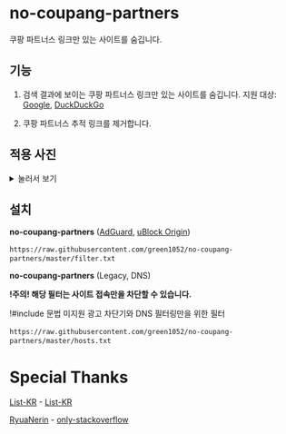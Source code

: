 # no-coupang-partners

쿠팡 파트너스 링크만 있는 사이트를 숨깁니다.

## 기능

1. 검색 결과에 보이는 쿠팡 파트너스 링크만 있는 사이트를 숨깁니다. 지원 대상: [Google](https://google.com), [DuckDuckGo](https://duckduckgo.com/)


2. 쿠팡 파트너스 추적 링크를 제거합니다.

## 적용 사진

<details>
<summary>눌러서 보기</summary>

사용 전:

![before](before.png)

사용 후:

![after](after.png)
</details>

## 설치

**no-coupang-partners** ([AdGuard](https://adguard.com), [uBlock Origin](https://github.com/gorhill/uBlock))

```
https://raw.githubusercontent.com/green1052/no-coupang-partners/master/filter.txt
```

**no-coupang-partners** (Legacy, DNS)

**!주의! 해당 필터는 사이트 접속만을 차단할 수 있습니다.**

!#include 문법 미지원 광고 차단기와 DNS 필터링만을 위한 필터

```
https://raw.githubusercontent.com/green1052/no-coupang-partners/master/hosts.txt
```

# Special Thanks

[List-KR](https://github.com/List-KR) - [List-KR](https://github.com/List-KR/List-KR)

[RyuaNerin](https://github.com/RyuaNerin) - [only-stackoverflow](https://github.com/RyuaNerin/only-stackoverflow)

